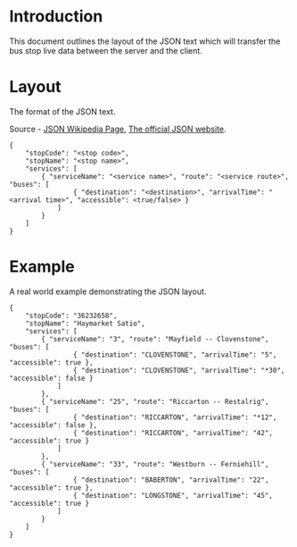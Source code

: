 # Introduction #

This document outlines the layout of the JSON text which will transfer the bus stop live data between the server and the client.


# Layout #

The format of the JSON text.

Source - [JSON Wikipedia Page](http://en.wikipedia.org/wiki/JSON), [The official JSON website](http://www.json.org).

```
{
	"stopCode": "<stop code>",
	"stopName": "<stop name>",
	"services": [
		{ "serviceName": "<service name>", "route": "<service route>", "buses": [
				{ "destination": "<destination>", "arrivalTime": "<arrival time>", "accessible": <true/false> }
			]
		}
	]
}
```

# Example #

A real world example demonstrating the JSON layout.

```
{
	"stopCode": "36232658",
	"stopName": "Haymarket Satio",
	"services": [
		{ "serviceName": "3", "route": "Mayfield -- Clovenstone", "buses": [
				{ "destination": "CLOVENSTONE", "arrivalTime": "5", "accessible": true },
				{ "destination": "CLOVENSTONE", "arrivalTime": "*30", "accessible": false }
			]
		},
		{ "serviceName": "25", "route": "Riccarton -- Restalrig", "buses": [
				{ "destination": "RICCARTON", "arrivalTime": "*12", "accessible": false },
				{ "destination": "RICCARTON", "arrivalTime": "42", "accessible": true }
			]
		},
		{ "serviceName": "33", "route": "Westburn -- Ferniehill", "buses": [
				{ "destination": "BABERTON", "arrivalTime": "22", "accessible": true },
				{ "destination": "LONGSTONE", "arrivalTime": "45", "accessible": true }
			]
		}
	]
}
```